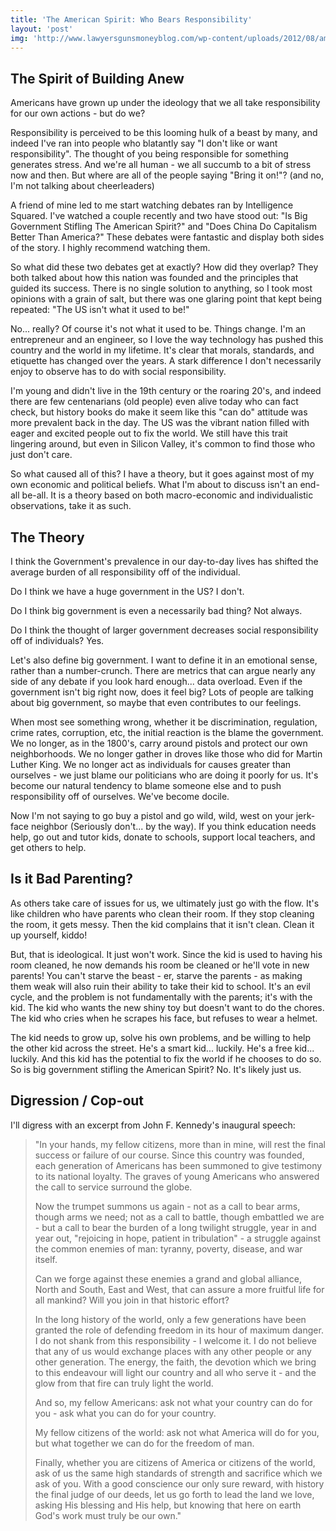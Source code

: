 ```yaml
---
title: 'The American Spirit: Who Bears Responsibility'
layout: 'post'
img: 'http://www.lawyersgunsmoneyblog.com/wp-content/uploads/2012/08/american-flag-2a.jpg'
---
```


The Spirit of Building Anew
---------------------------

Americans have grown up under the ideology that we all take responsibility for our own actions - but do we?

Responsibility is perceived to be this looming hulk of a beast by many, and indeed I've ran into people who blatantly say "I don't like or want responsibility". The thought of you being responsible for something generates stress. And we're all human - we all succumb to a bit of stress now and then. But where are all of the people saying "Bring it on!"? (and no, I'm not talking about cheerleaders)

A friend of mine led to me start watching debates ran by Intelligence Squared. I've watched a couple recently and two have stood out: "Is Big Government Stifling The American Spirit?" and "Does China Do Capitalism Better Than America?" These debates were fantastic and display both sides of the story. I highly recommend watching them.

So what did these two debates get at exactly? How did they overlap? They both talked about how this nation was founded and the principles that guided its success. There is no single solution to anything, so I took most opinions with a grain of salt, but there was one glaring point that kept being repeated: "The US isn't what it used to be!"

No... really? Of course it's not what it used to be. Things change. I'm an entrepreneur and an engineer, so I love the way technology has pushed this country and the world in my lifetime. It's clear that morals, standards, and etiquette has changed over the years. A stark difference I don't necessarily enjoy to observe has to do with social responsibility.

I'm young and didn't live in the 19th century or the roaring 20's, and indeed there are few centenarians (old people) even alive today who can fact check, but history books do make it seem like this "can do" attitude was more prevalent back in the day. The US was the vibrant nation filled with eager and excited people out to fix the world. We still have this trait lingering around, but even in Silicon Valley, it's common to find those who just don't care.

So what caused all of this? I have a theory, but it goes against most of my own economic and political beliefs. What I'm about to discuss isn't an end-all be-all. It is a theory based on both macro-economic and individualistic observations, take it as such.

The Theory
----------

I think the Government's prevalence in our day-to-day lives has shifted the average burden of all responsibility off of the individual. 

Do I think we have a huge government in the US? I don't.

Do I think big government is even a necessarily bad thing? Not always.

Do I think the thought of larger government decreases social responsibility off of individuals? Yes.

Let's also define big government. I want to define it in an emotional sense, rather than a number-crunch. There are metrics that can argue nearly any side of any debate if you look hard enough... data overload. Even if the government isn't big right now, does it feel big? Lots of people are talking about big government, so maybe that even contributes to our feelings.

When most see something wrong, whether it be discrimination, regulation, crime rates, corruption, etc, the initial reaction is the blame the government. We no longer, as in the 1800's, carry around pistols and protect our own neighborhoods. We no longer gather in droves like those who did for Martin Luther King. We no longer act as individuals for causes greater than ourselves - we just blame our politicians who are doing it poorly for us. It's become our natural tendency to blame someone else and to push responsibility off of ourselves. We've become docile.

Now I'm not saying to go buy a pistol and go wild, wild, west on your jerk-face neighbor (Seriously don't... by the way). If you think education needs help, go out and tutor kids, donate to schools, support local teachers, and get others to help. 

Is it Bad Parenting?
--------------------

As others take care of issues for us, we ultimately just go with the flow. It's like children who have parents who clean their room. If they stop cleaning the room, it gets messy. Then the kid complains that it isn't clean. Clean it up yourself, kiddo!

But, that is ideological. It just won't work. Since the kid is used to having his room cleaned, he now demands his room be cleaned or he'll vote in new parents! You can't starve the beast - er, starve the parents - as making them weak will also ruin their ability to take their kid to school. It's an evil cycle, and the problem is not fundamentally with the parents; it's with the kid. The kid who wants the new shiny toy but doesn't want to do the chores. The kid who cries when he scrapes his face, but refuses to wear a helmet.

The kid needs to grow up, solve his own problems, and be willing to help the other kid across the street. He's a smart kid... luckily. He's a free kid... luckily. And this kid has the potential to fix the world if he chooses to do so. So is big government stifling the American Spirit? No. It's likely just us.

Digression / Cop-out
--------------------

I'll digress with an excerpt from John F. Kennedy's inaugural speech:

>	"In your hands, my fellow citizens, more than in mine, will rest the final success or failure of our course. Since this country was founded, each generation of Americans has been summoned to give testimony to its national loyalty. The graves of young Americans who answered the call to service surround the globe.
>
> Now the trumpet summons us again - not as a call to bear arms, though arms we need; not as a call to battle, though embattled we are - but a call to bear the burden of a long twilight struggle, year in and year out, "rejoicing in hope, patient in tribulation" - a struggle against the common enemies of man: tyranny, poverty, disease, and war itself.
>
> Can we forge against these enemies a grand and global alliance, North and South, East and West, that can assure a more fruitful life for all mankind? Will you join in that historic effort?
>
> In the long history of the world, only a few generations have been granted the role of defending freedom in its hour of maximum danger. I do not shank from this responsibility - I welcome it. I do not believe that any of us would exchange places with any other people or any other generation. The energy, the faith, the devotion which we bring to this endeavour will light our country and all who serve it - and the glow from that fire can truly light the world.
>
> And so, my fellow Americans: ask not what your country can do for you - ask what you can do for your country.
>
> My fellow citizens of the world: ask not what America will do for you, but what together we can do for the freedom of man.
>
> Finally, whether you are citizens of America or citizens of the world, ask of us the same high standards of strength and sacrifice which we ask of you. With a good conscience our only sure reward, with history the final judge of our deeds, let us go forth to lead the land we love, asking His blessing and His help, but knowing that here on earth God's work must truly be our own."
